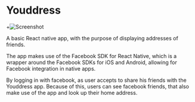# Youddress

+![Screenshot](https://media.giphy.com/media/26ufaMEjWu8MTKS0E/giphy.gif)

A basic React native app, with the purpose of displaying addresses of friends.

The app makes use of the Facebook SDK for React Native, 
which is a wrapper around the Facebook SDKs for iOS and Android, 
allowing for Facebook integration in native apps. 

By logging in with facebook, as user accepts to share his friends with the Youddress app.
Because of this, users can see facebook friends, that also make use of the app and look up their home address.

